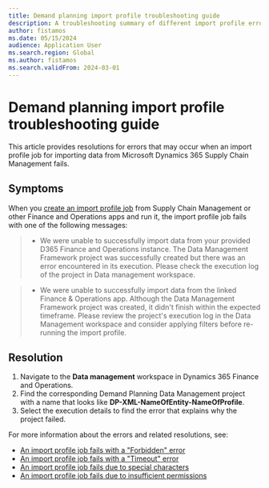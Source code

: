 ```yaml
---
title: Demand planning import profile troubleshooting guide
description: A troubleshooting summary of different import profile errors that might occur in Microsoft Dynamics 365 Supply Chain Management.
author: fistamos
ms.date: 05/15/2024
audience: Application User
ms.search.region: Global
ms.author: fistamos
ms.search.validFrom: 2024-03-01
---
```

# Demand planning import profile troubleshooting guide

This article provides resolutions for errors that may occur when an import profile job for importing data from Microsoft Dynamics 365 Supply Chain Management fails.

## Symptoms

When you [create an import profile job](/dynamics365/supply-chain/demand-planning/import-data#create-an-import-profile-for-importing-directly-from-supply-chain-management) from Supply Chain Management or other Finance and Operations apps and run it, the import profile job fails with one of the following messages:

> - We were unable to successfully import data from your provided D365 Finance and Operations instance. The Data Management Framework project was successfully created but there was an error encountered in its execution. Please check the execution log of the project in Data management workspace.

> - We were unable to successfully import data from the linked Finance & Operations app. Although the Data Management Framework project was created, it didn't finish within the expected timeframe. Please review the project's execution log in the Data Management workspace and consider applying filters before re-running the import profile.

## Resolution

1. Navigate to the **Data management** workspace in Dynamics 365 Finance and Operations.
2. Find the corresponding Demand Planning Data Management project with a name that looks like **DP-XML-NameOfEntity-NameOfProfile**.
3. Select the execution details to find the error that explains why the project failed.

For more information about the errors and related resolutions, see:

- [An import profile job fails with a "Forbidden" error](import-profile-fails-with-forbidden-error.md)
- [An import profile job fails with a "Timeout" error](project-time-out.md)
- [An import profile job fails due to special characters](special-characters.md)
- [An import profile job fails due to insufficient permissions](user-insufficient-permissions.md)
